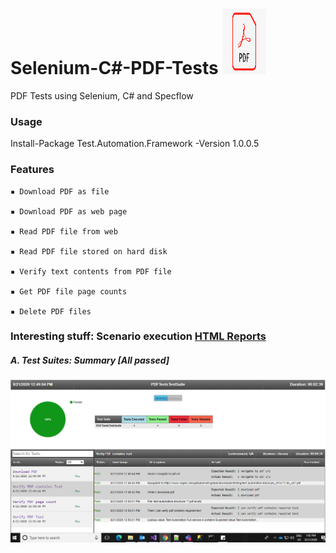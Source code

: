 # Selenium-C#-PDF-Tests <img src="https://github.com/SandeepDhamale1905/SandeepDhamaleProfile/blob/master/Logos/pdf.png" alt="Selenium C# PDF" width="70" height="105">
PDF Tests using Selenium, C# and Specflow

### Usage
Install-Package Test.Automation.Framework -Version 1.0.0.5

### Features
    ▪ Download PDF as file
 
    ▪ Download PDF as web page
 
    ▪ Read PDF file from web
 
    ▪ Read PDF file stored on hard disk
 
    ▪ Verify text contents from PDF file
 
    ▪ Get PDF file page counts
 
    ▪ Delete PDF files

### Interesting stuff: Scenario execution [HTML Reports](https://github.com/SandeepDhamale19/Selenium-PDF-Tests/tree/master/TestAutomation.PDFTests/Results)
##### A. Test Suites: Summary [All passed]
 <kbd>![](TestAutomation.PDFTests/Results/ExecutionReport_PDF_Pass_Summary.PNG)</kbd>
 <!--<img src="TestAutomation.UITests/Results/ExecutionReport_Pass_Summary.PNG"  width="1000" height="600">-->

 
